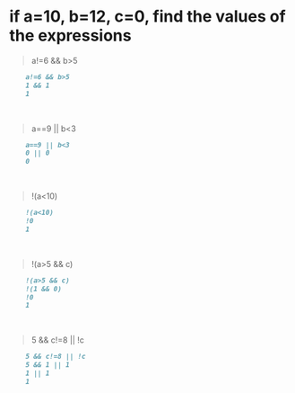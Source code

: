 
# if a=10, b=12, c=0, find the values of  the expressions

> a!=6 && b>5

```md
    a!=6 && b>5
    1 && 1
    1
```

&nbsp;

> a==9 || b<3

```md
    a==9 || b<3
    0 || 0
    0
```

&nbsp;

> !(a<10)

```md
    !(a<10)
    !0
    1
```

&nbsp;

> !(a>5 && c)

```md
    !(a>5 && c)
    !(1 && 0)
    !0
    1
```

&nbsp;

> 5 && c!=8 || !c

```md
    5 && c!=8 || !c
    5 && 1 || 1
    1 || 1
    1
```
